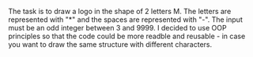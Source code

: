 The task is to draw a logo in the shape of 2 letters M. The letters are represented with "*" and the spaces are represented with "-". The input must be an odd integer between 3 and 9999.
I decided to use OOP principles so that the code could be more readble and reusable - in case you want to draw the same structure with different characters. 
